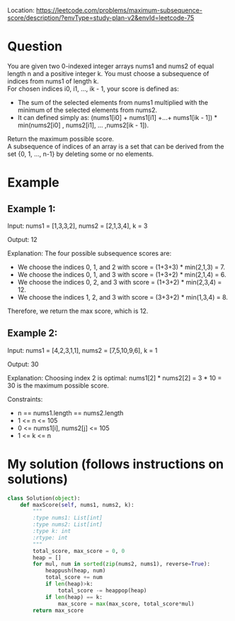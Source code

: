 Location: https://leetcode.com/problems/maximum-subsequence-score/description/?envType=study-plan-v2&envId=leetcode-75
# Question
You are given two 0-indexed integer arrays nums1 and nums2 of equal length n and a positive integer k. You must choose a subsequence of indices from nums1 of length k.
</br>For chosen indices i0, i1, ..., ik - 1, your score is defined as:
- The sum of the selected elements from nums1 multiplied with the minimum of the selected elements from nums2.
- It can defined simply as: (nums1[i0] + nums1[i1] +...+ nums1[ik - 1]) * min(nums2[i0] , nums2[i1], ... ,nums2[ik - 1]).

Return the maximum possible score.
</br>A subsequence of indices of an array is a set that can be derived from the set {0, 1, ..., n-1} by deleting some or no elements.

# Example

## Example 1:

Input: nums1 = [1,3,3,2], nums2 = [2,1,3,4], k = 3

Output: 12

Explanation: 
The four possible subsequence scores are:
- We choose the indices 0, 1, and 2 with score = (1+3+3) * min(2,1,3) = 7.
- We choose the indices 0, 1, and 3 with score = (1+3+2) * min(2,1,4) = 6. 
- We choose the indices 0, 2, and 3 with score = (1+3+2) * min(2,3,4) = 12. 
- We choose the indices 1, 2, and 3 with score = (3+3+2) * min(1,3,4) = 8.

Therefore, we return the max score, which is 12.

## Example 2:

Input: nums1 = [4,2,3,1,1], nums2 = [7,5,10,9,6], k = 1

Output: 30

Explanation: Choosing index 2 is optimal: nums1[2] * nums2[2] = 3 * 10 = 30 is the maximum possible score.

Constraints:

- n == nums1.length == nums2.length
- 1 <= n <= 105
- 0 <= nums1[i], nums2[j] <= 105
- 1 <= k <= n
 

# My solution (follows instructions on solutions)
```python
class Solution(object):
    def maxScore(self, nums1, nums2, k):
        """
        :type nums1: List[int]
        :type nums2: List[int]
        :type k: int
        :rtype: int
        """
        total_score, max_score = 0, 0
        heap = []
        for mul, num in sorted(zip(nums2, nums1), reverse=True):
            heappush(heap, num)
            total_score += num
            if len(heap)>k:
                total_score -= heappop(heap)
            if len(heap) == k:
                max_score = max(max_score, total_score*mul)
        return max_score
```
